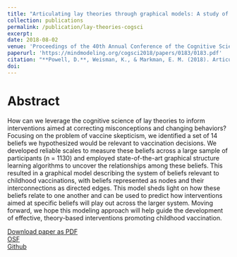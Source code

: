 ```yaml
---
title: "Articulating lay theories through graphical models: A study of beliefs surrounding vaccination decisions"
collection: publications
permalink: /publication/lay-theories-cogsci
excerpt:
date: 2018-08-02
venue: 'Proceedings of the 40th Annual Conference of the Cognitive Science Society'
paperurl: 'https://mindmodeling.org/cogsci2018/papers/0183/0183.pdf'
citation: "**Powell, D.**, Weisman, K., & Markman, E. M. (2018). Articulating lay theories through graphical models: A study of beliefs surrounding vaccination decisions. *Proceedings of the 40th Annual Conference of the Cognitive Science Society.*"
doi: 
---
```


# Abstract

How can we leverage the cognitive science of lay theories to inform interventions aimed at correcting misconceptions and changing behaviors? Focusing on the problem of vaccine skepticism, we identified a set of 14 beliefs we hypothesized would be relevant to vaccination decisions. We developed reliable scales to measure these beliefs across a large sample of participants (n = 1130) and employed state-of-the-art graphical structure learning algorithms to uncover the relationships among these beliefs. This resulted in a graphical model describing the system of beliefs relevant to childhood vaccinations, with beliefs represented as nodes and their interconnections as directed edges. This model sheds light on how these beliefs relate to one another and can be used to predict how interventions aimed at specific beliefs will play out across the larger system. Moving forward, we hope this modeling approach will help guide the development of effective, theory-based interventions promoting childhood vaccination.

[Download paper as PDF](https://mindmodeling.org/cogsci2018/papers/0183/0183.pdf)  
[OSF](https://osf.io/dc5j8/)  
[Github](https://github.com/derekpowell/vaccbeliefs-cogsci2018)
